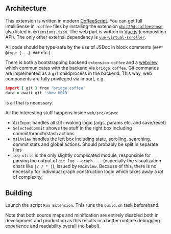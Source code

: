 ## Architecture

This extension is written in modern [CoffeeScript](https://coffeescript.org). You can get full IntelliSense in `.coffee` files by installing the extension [`phil294.coffeesense`](https://github.com/phil294/coffeesense/), also listed in `extensions.json`. The web part is written in [Vue.js](https://vuejs.org/guide/introduction.html) (composition API). The only other external dependency is [`vue-virtual-scroller`](https://github.com/Akryum/vue-virtual-scroller/tree/next/packages/vue-virtual-scroller).

All code should be type-safe by the use of JSDoc in block comments (`###* @type {...} ###` etc.).

There is both a bootstrapping backend `extension.coffee` and a [webview](https://code.visualstudio.com/api/extension-guides/webview) which communicates with the backend via `bridge.coffee`. Git commands are implemented as a `git` childprocess in the backend. This way, web components are fully privileged via import, e.g.
```coffee
import { git } from 'bridge.coffee'
data = await git 'show HEAD'
```
is all that is necessary.

All the interesting stuff happens inside `web/src/views`:
- `GitInput` handles all Git invoking logic (args, params etc. and save/reset)
- `SelectedCommit` shows the stuff in the right box including commit/branch/stash actions
- `MainView` handles the left box including state, scrolling, searching, commit stats and global actions. Should probably be split in separate files
- `log-utils` is the only slightly complicated module, responsible for parsing the output of `git log --graph ...` (especially the visualization chars like `|/ / * |`), issued by `MainView`. Because of this, there is no necessity for individual graph construction logic which takes away a *lot* of complexity.

## Building

Launch the script `Run Extension`. This runs the `build.sh` task beforehand.

Note that both source maps and minification are entirely disabled both in development and production as this results in a better runtime debugging experience and readability overall (no babel).